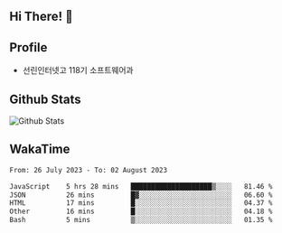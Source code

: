 ## Hi There! 👋

## Profile

-   선린인터넷고 118기 소프트웨어과

## Github Stats

![Github Stats](https://github-readme-stats.vercel.app/api/top-langs/?username=NY0510&theme=tokyonight&hide_border=true&layout=compact)

## WakaTime

<!--START_SECTION:waka-->

```txt
From: 26 July 2023 - To: 02 August 2023

JavaScript    5 hrs 28 mins   ████████████████████▒░░░░   81.46 %
JSON          26 mins         █▓░░░░░░░░░░░░░░░░░░░░░░░   06.60 %
HTML          17 mins         █░░░░░░░░░░░░░░░░░░░░░░░░   04.37 %
Other         16 mins         █░░░░░░░░░░░░░░░░░░░░░░░░   04.18 %
Bash          5 mins          ▒░░░░░░░░░░░░░░░░░░░░░░░░   01.35 %
```

<!--END_SECTION:waka-->

